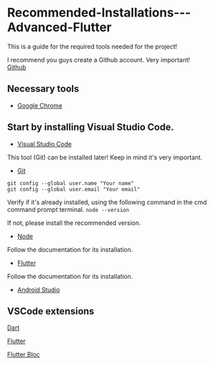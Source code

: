 # Recommended-Installations---Advanced-Flutter
This is a guide for the required tools needed for the project! 

I recommend you guys create a Github account. Very important!  
[Github](https://github.com/)
## Necessary tools
* [Google Chrome](https://www.google.com/chrome/)





## Start by installing Visual Studio Code.
* [Visual Studio Code](https://code.visualstudio.com/)

This tool (Git) can be installed later! Keep in mind it's very important.
* [Git](https://git-scm.com/)

```
git config --global user.name "Your name"
git config --global user.email "Your email"
```
Verify if it's already installed, using the following command in the cmd command prompt terminal.
`node --version`

If not, please install the recommended version.
* [Node](https://nodejs.org/es/)

Follow the documentation for its installation.
* [Flutter](https://flutter.dev/docs/get-started/install)

Follow the documentation for its installation.
* [Android Studio](https://developer.android.com/studio)


## VSCode extensions

[Dart](https://marketplace.visualstudio.com/items?itemName=Dart-Code.dart-code)

[Flutter](https://marketplace.visualstudio.com/items?itemName=Dart-Code.flutter)

[Flutter Bloc](https://marketplace.visualstudio.com/items?itemName=FelixAngelov.bloc)

